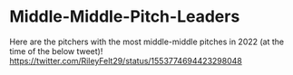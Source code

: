 # Middle-Middle-Pitch-Leaders
 Here are the pitchers with the most middle-middle pitches in 2022 (at the time of the below tweet)!
https://twitter.com/RileyFelt29/status/1553774694423298048
